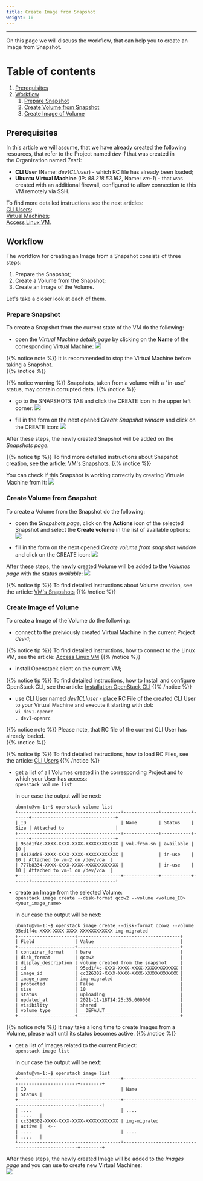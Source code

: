 ```yaml
---
title: Create Image from Snapshot
weight: 10
---
```

___
On this page we will discuss the workflow, that can help you to create an Image from Snapshot.

# Table of contents
1. [Prerequisites](#prerequisites)
2. [Workflow](#workflow)
    1. [Prepare Snapshot](#prepare-snapshot)
    2. [Create Volume from Snapshot](#create-volume-from-snapshot)
    3. [Create Image of Volume](#create-image-of-volume)



## Prerequisites
In this article we will assume, that we have already created the following resources, that refer to the Project named *dev-1* that was created in the Organization named *Test1*: 

  - **CLI User** (Name: *dev1CLIuser*) - which RC file has already been loaded;  
  - **Ubuntu Virtual Machine** (IP: *88.218.53.162*, Name: *vm-1*) - that was created with an additional firewall, configured to allow connection to this VM remotely via SSH.    
  
To find more detailed instructions see the next articles:    
    [CLI Users](https://docs.ventuscloud.eu/products/security/cli-users/);   
    [Virtual Machines](https://docs.ventuscloud.eu/products/compute/virtual-machines/);      
    [Access Linux VM](https://docs.ventuscloud.eu/products/compute/connect-linux-vm/).       

## Workflow  
The workflow for creating an Image from a Snapshot consists of three steps:
1. Prepare the Snapshot;
2. Create a Volume from the Snapshot;
3. Create an Image of the Volume.

Let's take a closer look at each of them.

### Prepare Snapshot
To create a Snapshot from the current state of the VM do the following:
- open the *Virtual Machine details page* by clicking on the **Name** of the corresponding Virtual Machine:
![](../../../assets/images/tutorials/0-6.png?classes=border,shadow) 

{{% notice note %}}
It is recommended to stop the Virtual Machine before taking a Snapshot.  
{{% /notice %}} 

{{% notice warning %}}
Snapshots, taken from a volume with a "in-use" status, may contain corrupted data.
{{% /notice %}} 

- go to the SNAPSHOTS TAB and click the CREATE icon in the upper left corner:
![](../../../assets/images/tutorials/0-7.png?classes=border,shadow) 

- fill in the form on the next opened *Create Snapshot window* and click on the CREATE icon:
![](../../../assets/images/tutorials/0-8.png?classes=border,shadow)

After these steps, the newly created Snapshot will be added on the *Snapshots page*.

{{% notice tip %}}
To find more detailed instructions about Snapshot creation, see the article: [VM's Snapshots](https://docs.ventuscloud.eu/products/storage/manage-snapshots/).
{{% /notice %}} 

You can check if this Snapshot is working correctly by creating Virtuale Machine from it:
![](../../../assets/images/tutorials/0-4.png?classes=border,shadow)


### Create Volume from Snapshot
To create a Volume from the Snapshot do the following:

- open the *Snapshots page*, click on the **Actions** icon of the selected Snapshot and select the **Create volume** in the list of available options:
![](../../../assets/images/tutorials/15.png?classes=border,shadow) 

- fill in the form on the next opened *Create volume from snapshot window* and click on the CREATE icon:
![](../../../assets/images/tutorials/16.png?classes=border,shadow) 

After these steps, the newly created Volume will be added to the *Volumes page* with the status *available*:
![](../../../assets/images/tutorials/16.png?classes=border,shadow) 

{{% notice tip %}}
To find detailed instructions about Volume creation, see the article: [VM's Snapshots](https://docs.ventuscloud.eu/products/storage/manage-snapshots/) 
{{% /notice %}} 

### Create Image of Volume
To create a Image of the Volume do the following:

- connect to the preiviously created Virtual Machine in the current Project *dev-1*; 

{{% notice tip %}}
To find detailed instructions, how to connect to the Linux VM, see the article: [Access Linux VM](https://docs.ventuscloud.eu/products/compute/connect-linux-vm/)
{{% /notice %}} 

- install Openstack client on the current VM;

{{% notice tip %}}
To find detailed instructions, how to Install and configure OpenStack CLI, see the article: [Installation OpenStack CLI](https://docs.ventuscloud.eu/tutorials-advanced/installation-openstack-cli/)
{{% /notice %}} 

- use CLI User named *dev1CLIuser* - place RC File of the created CLI User to your Virtual Machine and execute it starting with dot:  
    `vi dev1-openrc`    
    `. dev1-openrc`  

{{% notice note %}}
Please note, that RC file of the current CLI User has already loaded.   
{{% /notice %}} 

{{% notice tip %}}
To find detailed instructions, how to load RC Files, see the article: [CLI Users](https://docs.ventuscloud.eu/products/security/cli-users/)
{{% /notice %}}   

- get a list of all Volumes created in the corresponding Project and to which your User has access:  
    `openstack volume list`      

    In our case the output will be next:    
    ```
    ubuntu@vm-1:~$ openstack volume list
    +--------------------------------------+-------------+-----------+------+-------------------------------+
    | ID                                   | Name        | Status    | Size | Attached to                   |
    +--------------------------------------+-------------+-----------+------+-------------------------------+
    | 95ed1f4c-XXXX-XXXX-XXXX-XXXXXXXXXXXX | vol-from-sn | available |   10 |                               |
    | 48124dc6-XXXX-XXXX-XXXX-XXXXXXXXXXXX |             | in-use    |   10 | Attached to vm-2 on /dev/vda  |
    | 777b8334-XXXX-XXXX-XXXX-XXXXXXXXXXXX |             | in-use    |   10 | Attached to vm-1 on /dev/vda  |
    +--------------------------------------+-------------+-----------+------+-------------------------------+
    ```
- create an Image from the selected Volume:    
    `openstack image create --disk-format qcow2 --volume <volume_ID> <your_image_name>`   

    In our case the output will be next:    
    ```
    ubuntu@vm-1:~$ openstack image create --disk-format qcow2 --volume 95ed1f4c-XXXX-XXXX-XXXX-XXXXXXXXXXXX img-migrated    
    +---------------------+--------------------------------------+
    | Field               | Value                                |
    +---------------------+--------------------------------------+
    | container_format    | bare                                 |
    | disk_format         | qcow2                                |
    | display_description | volume created from the snapshot     |
    | id                  | 95ed1f4c-XXXX-XXXX-XXXX-XXXXXXXXXXXX |
    | image_id            | cc326302-XXXX-XXXX-XXXX-XXXXXXXXXXXX |
    | image_name          | img-migrated                         |
    | protected           | False                                |
    | size                | 10                                   |
    | status              | uploading                            |
    | updated_at          | 2021-11-18T14:25:35.000000           |
    | visibility          | shared                               |
    | volume_type         | __DEFAULT__                          |
    +---------------------+--------------------------------------+
    ```

{{% notice note %}}
It may take a long time to create Images from a Volume, please wait until its status becomes active.
{{% /notice %}} 

- get a list of Images related to the current Project:  
    `openstack image list`    

    In our case the output will be next:  
    ```  
    ubuntu@vm-1:~$ openstack image list  
    +--------------------------------------+--------------------------------------------------+--------+
    | ID                                   | Name                                             | Status |
    +--------------------------------------+--------------------------------------------------+--------+
    | ....                                 | ....                                             | ....   |
    | cc326302-XXXX-XXXX-XXXX-XXXXXXXXXXXX | img-migrated                                     | active |  <--
    | ....                                 | ....                                             | ....   |
    +--------------------------------------+--------------------------------------------------+--------+
    ```

After these steps, the newly created Image will be added to the *Images page* and you can use to create new Virtual Machines:   
![](../../../assets/images/tutorials/0-9.png?classes=border,shadow) 
